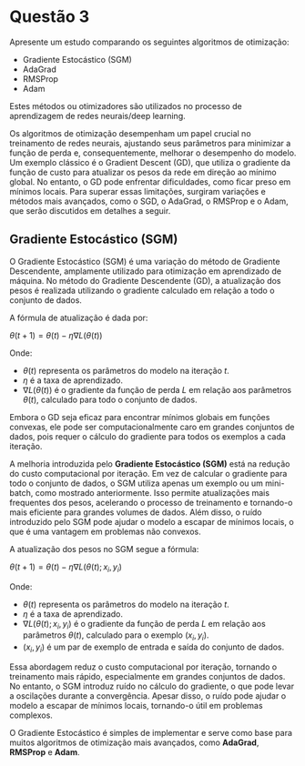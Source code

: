# Questão 3

Apresente um estudo comparando os seguintes algoritmos de otimização:

- Gradiente Estocástico (SGM)
- AdaGrad
- RMSProp
- Adam

Estes métodos ou otimizadores são utilizados no processo de aprendizagem de redes neurais/deep learning.

Os algoritmos de otimização desempenham um papel crucial no
treinamento de redes neurais, ajustando seus parâmetros para minimizar a função de perda e, consequentemente, melhorar o desempenho do modelo. Um exemplo clássico é o Gradient Descent (GD), que utiliza o gradiente da função de custo para atualizar os pesos da rede em direção ao mínimo global. No entanto, o GD pode enfrentar dificuldades, como ficar preso em mínimos locais. Para superar essas limitações, surgiram variações e métodos mais avançados, como o SGD, o AdaGrad, o RMSProp e o Adam, que serão discutidos em detalhes a seguir.

## Gradiente Estocástico (SGM)

O Gradiente Estocástico (SGM) é uma variação do método de Gradiente Descendente, amplamente utilizado para otimização em aprendizado de máquina. No método do Gradiente Descendente (GD), a atualização dos pesos é realizada utilizando o gradiente calculado em relação a todo o conjunto de dados.

A fórmula de atualização é dada por:

$\theta(t+1) = \theta(t) - \eta \nabla L(\theta(t))$

Onde:

- $\theta(t)$ representa os parâmetros do modelo na iteração $t$.
- $\eta$ é a taxa de aprendizado.
- $\nabla L(\theta(t))$ é o gradiente da função de perda $L$ em relação aos parâmetros $\theta(t)$, calculado para todo o conjunto de dados.

Embora o GD seja eficaz para encontrar mínimos globais em funções convexas, ele pode ser computacionalmente caro em grandes conjuntos de dados, pois requer o cálculo do gradiente para todos os exemplos a cada iteração.

A melhoria introduzida pelo **Gradiente Estocástico (SGM)** está na redução do custo computacional por iteração. Em vez de calcular o gradiente para todo o conjunto de dados, o SGM utiliza apenas um exemplo ou um mini-batch, como mostrado anteriormente. Isso permite atualizações mais frequentes dos pesos, acelerando o processo de treinamento e tornando-o mais eficiente para grandes volumes de dados. Além disso, o ruído introduzido pelo SGM pode ajudar o modelo a escapar de mínimos locais, o que é uma vantagem em problemas não convexos.

A atualização dos pesos no SGM segue a fórmula:

$\theta(t+1) = \theta(t) - \eta \nabla L(\theta(t); x_i, y_i)$

Onde:

- $\theta(t)$ representa os parâmetros do modelo na iteração $t$.
- $\eta$ é a taxa de aprendizado.
- $\nabla L(\theta(t); x_i, y_i)$ é o gradiente da função de perda $L$ em relação aos parâmetros $\theta(t)$, calculado para o exemplo $(x_i, y_i)$.
- $(x_i, y_i)$ é um par de exemplo de entrada e saída do conjunto de dados.

Essa abordagem reduz o custo computacional por iteração, tornando o treinamento mais rápido, especialmente em grandes conjuntos de dados. No entanto, o SGM introduz ruído no cálculo do gradiente, o que pode levar a oscilações durante a convergência. Apesar disso, o ruído pode ajudar o modelo a escapar de mínimos locais, tornando-o útil em problemas complexos.

O Gradiente Estocástico é simples de implementar e serve como base para muitos algoritmos de otimização mais avançados, como **AdaGrad**, **RMSProp** e **Adam**.
